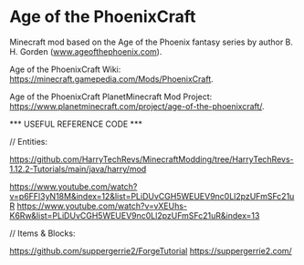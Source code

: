 # Age of the PhoenixCraft
Minecraft mod based on the Age of the Phoenix fantasy series by author B. H. Gorden (www.ageofthephoenix.com).

Age of the PhoenixCraft Wiki: https://minecraft.gamepedia.com/Mods/PhoenixCraft.

Age of the PhoenixCraft PlanetMinecraft Mod Project: https://www.planetminecraft.com/project/age-of-the-phoenixcraft/.


*** USEFUL REFERENCE CODE ***

  // Entities:
  
  https://github.com/HarryTechRevs/MinecraftModding/tree/HarryTechRevs-1.12.2-Tutorials/main/java/harry/mod
  
  https://www.youtube.com/watch?v=p6FFl3yN18M&index=12&list=PLiDUvCGH5WEUEV9nc0Ll2pzUFmSFc21uR
  https://www.youtube.com/watch?v=vXEUhs-K6Rw&list=PLiDUvCGH5WEUEV9nc0Ll2pzUFmSFc21uR&index=13
  
  // Items & Blocks:
  
  https://github.com/suppergerrie2/ForgeTutorial
  https://suppergerrie2.com/
  
